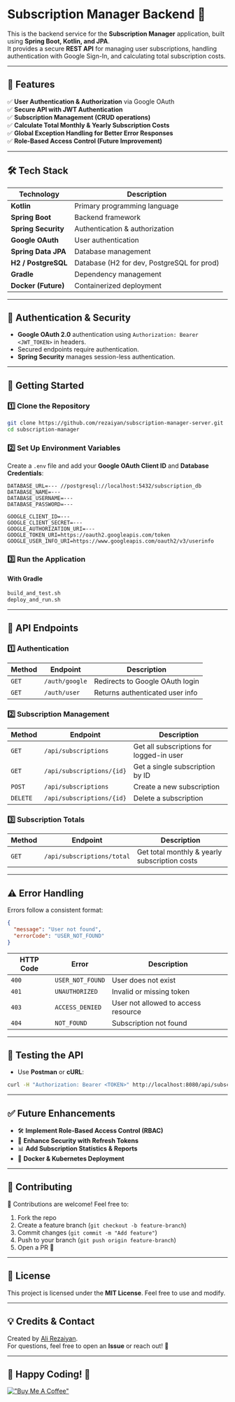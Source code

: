 # Subscription Manager Backend 🚀

This is the backend service for the **Subscription Manager** application, built using **Spring Boot, Kotlin, and JPA**.  
It provides a secure **REST API** for managing user subscriptions, handling authentication with Google Sign-In, and calculating total subscription costs.

---

## 📖 Features

✅ **User Authentication & Authorization** via Google OAuth  
✅ **Secure API with JWT Authentication**  
✅ **Subscription Management (CRUD operations)**  
✅ **Calculate Total Monthly & Yearly Subscription Costs**  
✅ **Global Exception Handling for Better Error Responses**  
✅ **Role-Based Access Control (Future Improvement)**

---

## 🛠️ Tech Stack

| Technology | Description |
|------------|------------|
| **Kotlin** | Primary programming language |
| **Spring Boot** | Backend framework |
| **Spring Security** | Authentication & authorization |
| **Google OAuth** | User authentication |
| **Spring Data JPA** | Database management |
| **H2 / PostgreSQL** | Database (H2 for dev, PostgreSQL for prod) |
| **Gradle** | Dependency management |
| **Docker (Future)** | Containerized deployment |

---

## 🔐 Authentication & Security

- **Google OAuth 2.0** authentication using `Authorization: Bearer <JWT_TOKEN>` in headers.
- Secured endpoints require authentication.
- **Spring Security** manages session-less authentication.

---

## 🚀 Getting Started

### **1️⃣ Clone the Repository**
```bash
git clone https://github.com/rezaiyan/subscription-manager-server.git
cd subscription-manager
```

### **2️⃣ Set Up Environment Variables**
Create a `.env` file and add your **Google OAuth Client ID** and **Database Credentials**:
```env
DATABASE_URL=--- //postgresql://localhost:5432/subscription_db
DATABASE_NAME=---
DATABASE_USERNAME=---
DATABASE_PASSWORD=---

GOOGLE_CLIENT_ID=---
GOOGLE_CLIENT_SECRET=---
GOOGLE_AUTHORIZATION_URI=---
GOOGLE_TOKEN_URI=https://oauth2.googleapis.com/token
GOOGLE_USER_INFO_URI=https://www.googleapis.com/oauth2/v3/userinfo
```

### **3️⃣ Run the Application**
#### **With Gradle**
```bash
build_and_test.sh
deploy_and_run.sh
```

---

## 📡 API Endpoints

### **1️⃣ Authentication**
| Method | Endpoint | Description |
|--------|---------|-------------|
| `GET` | `/auth/google` | Redirects to Google OAuth login |
| `GET` | `/auth/user` | Returns authenticated user info |

### **2️⃣ Subscription Management**
| Method | Endpoint | Description |
|--------|---------|-------------|
| `GET` | `/api/subscriptions` | Get all subscriptions for logged-in user |
| `GET` | `/api/subscriptions/{id}` | Get a single subscription by ID |
| `POST` | `/api/subscriptions` | Create a new subscription |
| `DELETE` | `/api/subscriptions/{id}` | Delete a subscription |

### **3️⃣ Subscription Totals**
| Method | Endpoint | Description |
|--------|---------|-------------|
| `GET` | `/api/subscriptions/total` | Get total monthly & yearly subscription costs |

---

## ⚠️ Error Handling
Errors follow a consistent format:
```json
{
  "message": "User not found",
  "errorCode": "USER_NOT_FOUND"
}
```
| HTTP Code | Error | Description |
|-----------|-------|------------|
| `400` | `USER_NOT_FOUND` | User does not exist |
| `401` | `UNAUTHORIZED` | Invalid or missing token |
| `403` | `ACCESS_DENIED` | User not allowed to access resource |
| `404` | `NOT_FOUND` | Subscription not found |

---

## 📌 Testing the API
- Use **Postman** or **cURL**:
```bash
curl -H "Authorization: Bearer <TOKEN>" http://localhost:8080/api/subscriptions
```

---

## ✅ Future Enhancements
- 🛠 **Implement Role-Based Access Control (RBAC)**
- 🔐 **Enhance Security with Refresh Tokens**
- 📊 **Add Subscription Statistics & Reports**
- 🐳 **Docker & Kubernetes Deployment**

---

## 🤝 Contributing
🚀 Contributions are welcome! Feel free to:
1. Fork the repo
2. Create a feature branch (`git checkout -b feature-branch`)
3. Commit changes (`git commit -m "Add feature"`)
4. Push to your branch (`git push origin feature-branch`)
5. Open a PR 🎉

---

## 📝 License
This project is licensed under the **MIT License**. Feel free to use and modify.

---

## 💡 Credits & Contact
Created by [Ali Rezaiyan](https://github.com/rezaiyan).  
For questions, feel free to open an **Issue** or reach out! 📩

---

## 🚀 Happy Coding! 🎉

[!["Buy Me A Coffee"](https://www.buymeacoffee.com/assets/img/custom_images/orange_img.png)](https://buymeacoffee.com/alirezaiyan)

